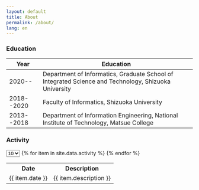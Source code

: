 ```yaml
---
layout: default
title: About
permalink: /about/
lang: en
---
```


<h3>Education</h3>

|Year      |Education                                                                                           |
|----------|----------------------------------------------------------------------------------------------------|
|2020--    |Department of Informatics, Graduate School of Integrated Science and Technology, Shizuoka University|
|2018--2020|Faculty of Informatics, Shizuoka University                                                         |
|2013--2018|Department of Information Engineering, National Institute of Technology, Matsue College             |


<h3>Activity</h3>

<div class="activity">
  <select id="activity-view-num" onchange="change_table();">
    <option value="10">10</option>
    <option value="256">All</option>
  </select>

  <table id="activity-table"><tbody>
    <tr><th>Date</th><th>Description</th></tr>
    {% for item in site.data.activity %}
      <tr><td>{{ item.date }}</td><td>{{ item.description }}</td></tr>
    {% endfor %}
  </tbody></table>
</div>

<script type="text/javascript" src="{{ '/assets/js/main.js' | relative_url }}">
